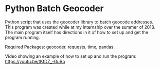 # Python Batch Geocoder
Python script that uses the geocoder library to batch geocode addresses.
This program was created while at my internship over the summer of 2018.
The main program itself has directions in it of how to set up and get the program running.

Required Packages:
  geocoder,
  requests,
  time,
  pandas.

Video showing an example of how to set up and run the program: https://youtu.be/tKtDZ_-GuBo
